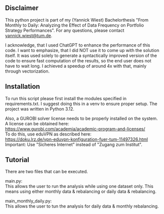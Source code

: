 ## Disclaimer
This python project is part of my (Yannick Wiest) Bachelorthesis 
"From Monthly to Daily: Analyzing the Effect of Data Frequency on Portfolio Strategy Performances".
For any questions, please contact yannick.wiest@tum.de.

I acknowledge, that I used ChatGPT to enhance the performance of this code.
I want to emphasize, that I did NOT use it to come up with the solution itself.
It was used solely to generate a syntactically improved version of the code to 
ensure fast computation of the results, so the end user does not have to wait long.
I achieved a speedup of around 4x with that, mainly through vectorization.

## Installation
To run this script please first install the modules specified in
requirements.txt. I suggest doing this in a venv to ensure proper setup.
The project was written in Python 3.12.

Also, a GUROBI solver license needs to be properly installed on the
system.  
A license can be obtained here:  
https://www.gurobi.com/academia/academic-program-and-licenses/  
To do this, use eduVPN as described here:  
https://doku.lrz.de/vpn-eduvpn-konfiguration-fuer-tum-11497326.html  
Important: Use "Sicheres Internet" instead of "Zugang zum Institut".

## Tutorial
There are two files that can be executed.

main.py:  
This allows the user to run the analysis while using one dataset only.
This means using either monthly data & rebalancing or
daily data & rebalancing.

main_monthly_daily.py:  
This allows the user to tun the analysis for daily data & monthly rebalancing.